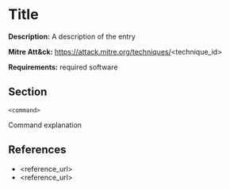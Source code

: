 # Title

**Description:** A description of the entry

**Mitre Att&ck:** https://attack.mitre.org/techniques/<technique_id>

**Requirements:** required software

## Section

```
<command>
```

Command explanation
  
## References
* <reference_url>
* <reference_url>
